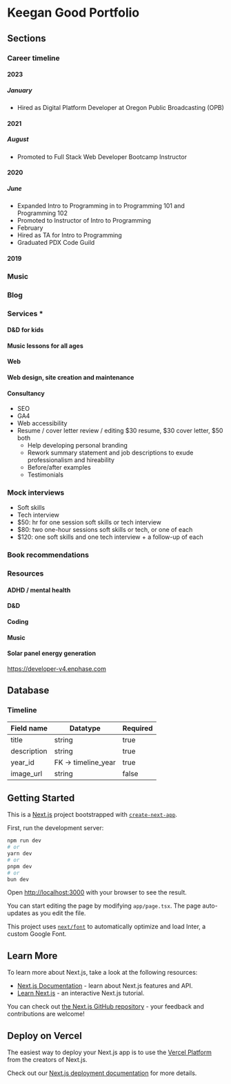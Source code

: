 # Keegan Good Portfolio

## Sections

### Career timeline
#### 2023
##### January
  - Hired as Digital Platform Developer at Oregon Public Broadcasting (OPB)
#### 2021
##### August
  - Promoted to Full Stack Web Developer Bootcamp Instructor 
#### 2020
##### June
  - Expanded Intro to Programming in to Programming 101 and Programming 102
  - Promoted to Instructor of Intro to Programming
  - February
  - Hired as TA for Intro to Programming
  - Graduated PDX Code Guild
#### 2019

### Music

### Blog

### Services *
#### D&D for kids
#### Music lessons for all ages
#### Web
#### Web design, site creation and maintenance
#### Consultancy
- SEO
- GA4
- Web accessibility
- Resume / cover letter review / editing $30 resume, $30 cover letter, $50 both
    - Help developing personal branding
    - Rework summary statement and job descriptions to exude professionalism and hireability
    - Before/after examples
    - Testimonials
### Mock interviews
- Soft skills
- Tech interview
- $50: hr for one session soft skills or tech interview
- $80: two one-hour sessions soft skills or tech, or one of each
- $120: one soft skills and one tech interview + a follow-up of each

### Book recommendations

### Resources
#### ADHD / mental health
#### D&D
#### Coding
#### Music
#### Solar panel energy generation
https://developer-v4.enphase.com

## Database

### Timeline

|Field name|Datatype|Required|
|-|-|-|
|title|string|true|
|description|string|true|
|year_id|FK -> timeline_year|true|
|image_url|string|false|



## Getting Started
This is a [Next.js](https://nextjs.org/) project bootstrapped with [`create-next-app`](https://github.com/vercel/next.js/tree/canary/packages/create-next-app).

First, run the development server:

```bash
npm run dev
# or
yarn dev
# or
pnpm dev
# or
bun dev
```

Open [http://localhost:3000](http://localhost:3000) with your browser to see the result.

You can start editing the page by modifying `app/page.tsx`. The page auto-updates as you edit the file.

This project uses [`next/font`](https://nextjs.org/docs/basic-features/font-optimization) to automatically optimize and load Inter, a custom Google Font.

## Learn More

To learn more about Next.js, take a look at the following resources:

- [Next.js Documentation](https://nextjs.org/docs) - learn about Next.js features and API.
- [Learn Next.js](https://nextjs.org/learn) - an interactive Next.js tutorial.

You can check out [the Next.js GitHub repository](https://github.com/vercel/next.js/) - your feedback and contributions are welcome!

## Deploy on Vercel

The easiest way to deploy your Next.js app is to use the [Vercel Platform](https://vercel.com/new?utm_medium=default-template&filter=next.js&utm_source=create-next-app&utm_campaign=create-next-app-readme) from the creators of Next.js.

Check out our [Next.js deployment documentation](https://nextjs.org/docs/deployment) for more details.
